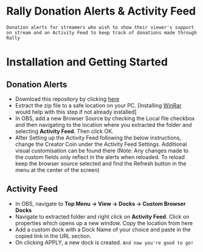 # Rally Donation Alerts & Activity Feed 
    Donation alerts for streamers who wish to show their viewer's support on stream and an Activity Feed to keep track of donations made through Rally
# Installation and Getting Started

## Donation Alerts
- Download this repository by clicking [here]()
- Extract the zip file to a safe location on your PC. [Installing [WinRar](https://www.win-rar.com/postdownload.html?&L=0) would help with this step if not already installed]
- In OBS, add a new Browser Source by checking the Local file checkbox and then navigating to the location where you extracted the folder and selecting **Activity Feed**. Then click OK.
- After Setting up the Activity Feed following the below instructions, change the Creator Coin under the Activity Feed Settings. Additional visual customisation can be found there (Note: Any changes made to the custom fields only reflect in the alerts when reloaded. To reload keep the browser source selected and find the Refresh button in the menu at the center of the screen)
## Activity Feed
- In OBS, navigate to **Top Menu → View → Docks → Custom Browser Docks**
- Navigate to extracted folder and right click on **Activity Feed**. Click on properties which opens up a new window. Copy the location from here
- Add a custom dock with a Dock Name of your choice and paste in the copied link in the URL section. 
- On clicking APPLY, a new dock is created.
	``And now you're good to go!``